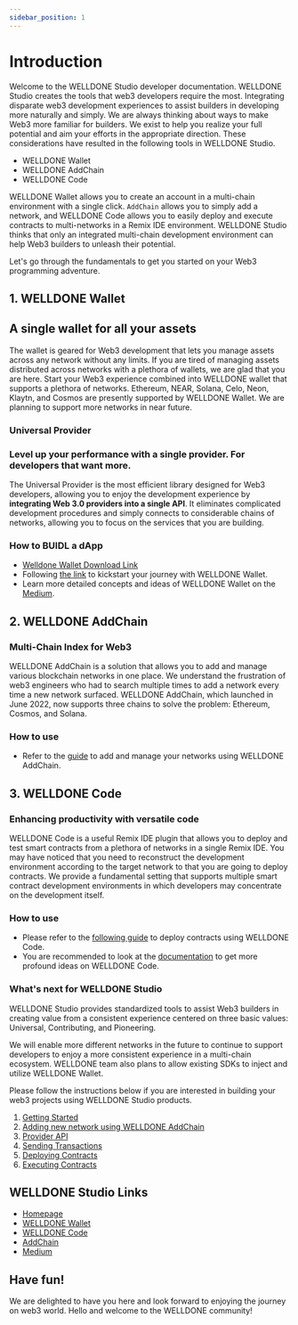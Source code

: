 ```yaml
---
sidebar_position: 1
---
```


# Introduction

Welcome to the WELLDONE Studio developer documentation. WELLDONE Studio creates the tools that web3 developers require the most. Integrating disparate web3 development experiences to assist builders in developing more naturally and simply. We are always thinking about ways to make Web3 more familiar for builders. We exist to help you realize your full potential and aim your efforts in the appropriate direction. These considerations have resulted in the following tools in WELLDONE Studio.

- WELLDONE Wallet
- WELLDONE AddChain
- WELLDONE Code

WELLDONE Wallet allows you to create an account in a multi-chain environment with a single click. `AddChain` allows you to simply add a network, and WELLDONE Code allows you to easily deploy and execute contracts to multi-networks in a Remix IDE environment. WELLDONE Studio thinks that only an integrated multi-chain development environment can help Web3 builders to unleash their potential.

Let's go through the fundamentals to get you started on your Web3 programming adventure.

## 1. WELLDONE Wallet

## A single wallet for all your assets

The wallet is geared for Web3 development that lets you manage assets across any network without any limits. If you are tired of managing assets distributed across networks with a plethora of wallets, we are glad that you are here. Start your Web3 experience combined into WELLDONE wallet that supports a plethora of networks. Ethereum, NEAR, Solana, Celo, Neon, Klaytn, and Cosmos are presently supported by WELLDONE Wallet. We are planning to support more networks in near future.

### Universal Provider

### Level up your performance with a single provider. For developers that want more.

The Universal Provider is the most efficient library designed for Web3 developers, allowing you to enjoy the development experience by **integrating Web 3.0 providers into a single API**. It eliminates complicated development procedures and simply connects to considerable chains of networks, allowing you to focus on the services that you are building.

### How to BUIDL a dApp

- [Welldone Wallet Download Link](https://chrome.google.com/webstore/detail/welldone-wallet/bmkakpenjmcpfhhjadflneinmhboecjf)
- Following [the link](https://docs.welldonestudio.io/docs/getting-started) to kickstart your journey with WELLDONE Wallet.
- Learn more detailed concepts and ideas of WELLDONE Wallet on the [Medium](https://medium.com/dsrv/ready-for-launch-with-welldone-wallet-your-multi-chain-companion-f935df9606c5).

## 2. WELLDONE AddChain

### Multi-Chain Index for Web3

WELLDONE AddChain is a solution that allows you to add and manage various blockchain networks in one place. We understand the frustration of web3 engineers who had to search multiple times to add a network every time a new network surfaced. WELLDONE AddChain, which launched in June 2022, now supports three chains to solve the problem: Ethereum, Cosmos, and Solana.

### How to use

- Refer to the [guide](https://docs.welldonestudio.io/docs/add-chain) to add and manage your networks using WELLDONE AddChain.

## 3. WELLDONE Code

### Enhancing productivity with versatile code

WELLDONE Code is a useful Remix IDE plugin that allows you to deploy and test smart contracts from a plethora of networks in a single Remix IDE. You may have noticed that you need to reconstruct the development environment according to the target network to that you are going to deploy contracts. We provide a fundamental setting that supports multiple smart contract development environments in which developers may concentrate on the development itself.

### How to use

- Please refer to the [following guide](https://docs.welldonestudio.io/docs/Deploy-and-Run) to deploy contracts using WELLDONE Code.
- You are recommended to look at the [documentation](https://medium.com/dsrv/meet-welldone-code-the-ultimate-multi-chain-ide-plugin-75cae8ef6005) to get more profound ideas on WELLDONE Code.

### What's next for WELLDONE Studio

WELLDONE Studio provides standardized tools to assist Web3 builders in creating value from a consistent experience centered on three basic values: Universal, Contributing, and Pioneering.

We will enable more different networks in the future to continue to support developers to enjoy a more consistent experience in a multi-chain ecosystem. WELLDONE team also plans to allow existing SDKs to inject and utilize WELLDONE Wallet.

Please follow the instructions below if you are interested in building your web3 projects using WELLDONE Studio products.

1. [Getting Started](https://docs.welldonestudio.io/docs/getting-started)
2. [Adding new network using WELLDONE AddChain](https://docs.welldonestudio.io/docs/add-chain)
3. [Provider API](https://docs.welldonestudio.io/docs/provider-api)
4. [Sending Transactions](https://docs.welldonestudio.io/docs/Sending%20Transactions)
5. [Deploying Contracts](https://docs.welldonestudio.io/docs/deploy-and-run)
6. [Executing Contracts](https://docs.welldonestudio.io/docs/Execute-the-Contract)

## WELLDONE Studio Links

- [Homepage](https://welldonestudio.io/)
- [WELLDONE Wallet](https://chrome.google.com/webstore/detail/welldone-wallet/bmkakpenjmcpfhhjadflneinmhboecjf?hl=en-GB&authuser=0)
- [WELLDONE Code](https://docs.welldonestudio.io/docs/Deploy-and-Run/Introduction)
- [AddChain](https://addchain.welldonestudio.io/)
- [Medium](https://medium.com/dsrv/introducing-welldone-studio-for-web3-voyagers-726d10e3eeba)

## Have fun!

We are delighted to have you here and look forward to enjoying the journey on web3 world. Hello and welcome to the WELLDONE community!
